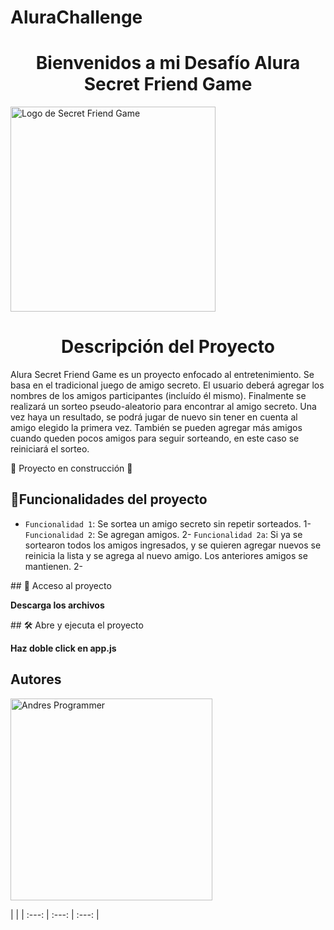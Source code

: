 # AluraChallenge
<h1 align="center"> Bienvenidos a mi Desafío Alura Secret Friend Game </h1>
<img width="328" alt="Logo de Secret Friend Game" src="https://github.com/user-attachments/assets/615e3e3a-72d3-4de4-9481-aeec28fda16e" />

<h1 align="center"> Descripción del Proyecto </h1>
Alura Secret Friend Game es un proyecto enfocado al entretenimiento. Se basa en el tradicional juego de amigo secreto. El usuario deberá agregar los nombres de los amigos participantes (incluído él mismo). Finalmente se realizará un sorteo pseudo-aleatorio para encontrar al amigo secreto. Una vez haya un resultado, se podrá jugar de nuevo sin tener en cuenta al amigo elegido la primera vez. También se pueden agregar más amigos cuando queden pocos amigos para seguir sorteando, en este caso se reiniciará el sorteo.

:construction: Proyecto en construcción :construction:

## :hammer:Funcionalidades del proyecto

- `Funcionalidad 1`: Se sortea un amigo secreto sin repetir sorteados. 1- `Funcionalidad 2`: Se agregan amigos. 2- `Funcionalidad 2a`:  Si ya se sortearon todos los amigos ingresados, y se quieren agregar nuevos se reinicia la lista y se agrega al nuevo amigo. Los anteriores amigos se mantienen. 2-


\## 📁 Acceso al proyecto

**Descarga los archivos**

\## 🛠️ Abre y ejecuta el proyecto

**Haz doble click en app.js**


## Autores
<img width="323" alt="Andres Programmer" src="https://github.com/user-attachments/assets/3c938723-2731-4057-923f-185483b71be8" />

|  |
| :---: | :---: | :---: |
